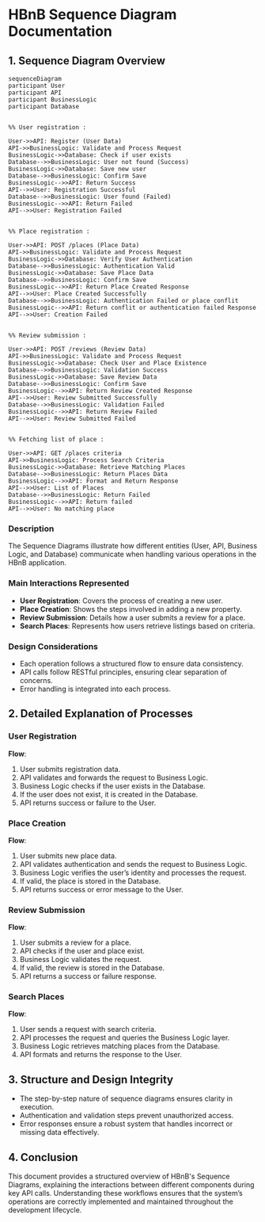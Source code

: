 # HBnB Sequence Diagram Documentation

## 1. Sequence Diagram Overview

```mermaid
sequenceDiagram
participant User
participant API
participant BusinessLogic
participant Database


%% User registration :

User->>API: Register (User Data)
API->>BusinessLogic: Validate and Process Request
BusinessLogic->>Database: Check if user exists
Database-->>BusinessLogic: User not found (Success)
BusinessLogic->>Database: Save new user
Database-->>BusinessLogic: Confirm Save
BusinessLogic-->>API: Return Success
API-->>User: Registration Successful
Database-->>BusinessLogic: User found (Failed)
BusinessLogic-->>API: Return Failed
API-->>User: Registration Failed


%% Place registration :

User->>API: POST /places (Place Data)
API->>BusinessLogic: Validate and Process Request
BusinessLogic->>Database: Verify User Authentication
Database-->>BusinessLogic: Authentication Valid
BusinessLogic->>Database: Save Place Data
Database-->>BusinessLogic: Confirm Save
BusinessLogic-->>API: Return Place Created Response
API-->>User: Place Created Successfully
Database-->>BusinessLogic: Authentication Failed or place conflit
BusinessLogic-->>API: Return conflit or authentication failed Response
API-->>User: Creation Failed


%% Review submission :

User->>API: POST /reviews (Review Data)
API->>BusinessLogic: Validate and Process Request
BusinessLogic->>Database: Check User and Place Existence
Database-->>BusinessLogic: Validation Success
BusinessLogic->>Database: Save Review Data
Database-->>BusinessLogic: Confirm Save
BusinessLogic-->>API: Return Review Created Response
API-->>User: Review Submitted Successfully
Database-->>BusinessLogic: Validation Failed
BusinessLogic-->>API: Return Review Failed
API-->>User: Review Submitted Failed


%% Fetching list of place :

User->>API: GET /places criteria
API->>BusinessLogic: Process Search Criteria
BusinessLogic->>Database: Retrieve Matching Places
Database-->>BusinessLogic: Return Places Data
BusinessLogic-->>API: Format and Return Response
API-->>User: List of Places
Database-->>BusinessLogic: Return Failed
BusinessLogic-->>API: Return failed
API-->>User: No matching place
```
### Description
The Sequence Diagrams illustrate how different entities (User, API, Business Logic, and Database) communicate when handling various operations in the HBnB application.

### Main Interactions Represented
- **User Registration**: Covers the process of creating a new user.
- **Place Creation**: Shows the steps involved in adding a new property.
- **Review Submission**: Details how a user submits a review for a place.
- **Search Places**: Represents how users retrieve listings based on criteria.

### Design Considerations
- Each operation follows a structured flow to ensure data consistency.
- API calls follow RESTful principles, ensuring clear separation of concerns.
- Error handling is integrated into each process.

## 2. Detailed Explanation of Processes

### User Registration
**Flow**:
1. User submits registration data.
2. API validates and forwards the request to Business Logic.
3. Business Logic checks if the user exists in the Database.
4. If the user does not exist, it is created in the Database.
5. API returns success or failure to the User.

### Place Creation
**Flow**:
1. User submits new place data.
2. API validates authentication and sends the request to Business Logic.
3. Business Logic verifies the user’s identity and processes the request.
4. If valid, the place is stored in the Database.
5. API returns success or error message to the User.

### Review Submission
**Flow**:
1. User submits a review for a place.
2. API checks if the user and place exist.
3. Business Logic validates the request.
4. If valid, the review is stored in the Database.
5. API returns a success or failure response.

### Search Places
**Flow**:
1. User sends a request with search criteria.
2. API processes the request and queries the Business Logic layer.
3. Business Logic retrieves matching places from the Database.
4. API formats and returns the response to the User.

## 3. Structure and Design Integrity

- The step-by-step nature of sequence diagrams ensures clarity in execution.
- Authentication and validation steps prevent unauthorized access.
- Error responses ensure a robust system that handles incorrect or missing data effectively.

## 4. Conclusion
This document provides a structured overview of HBnB's Sequence Diagrams, explaining the interactions between different components during key API calls. Understanding these workflows ensures that the system’s operations are correctly implemented and maintained throughout the development lifecycle.
